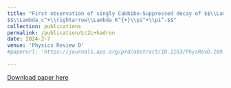 ```yaml
---
title: "First observation of singly Cabbibo-Suppressed decay of $$\\Lambda_c^+\\rightarrow\\Lambda K^{+}\\pi^0$$ and evidence of
$$\\Lambda_c^+\\rightarrow\\Lambda K^{+}\\pi^+\\pi^-$$"
collection: publications
permalink: /publication/Lc2L+hadron
date: 2024-2-7
venue: 'Physics Review D'
#paperurl: 'https://journals.aps.org/prd/abstract/10.1103/PhysRevD.109.032003'

---
```


[Download paper here]([https://journals.aps.org/prd/abstract/10.1103/PhysRevD.109.032003])
